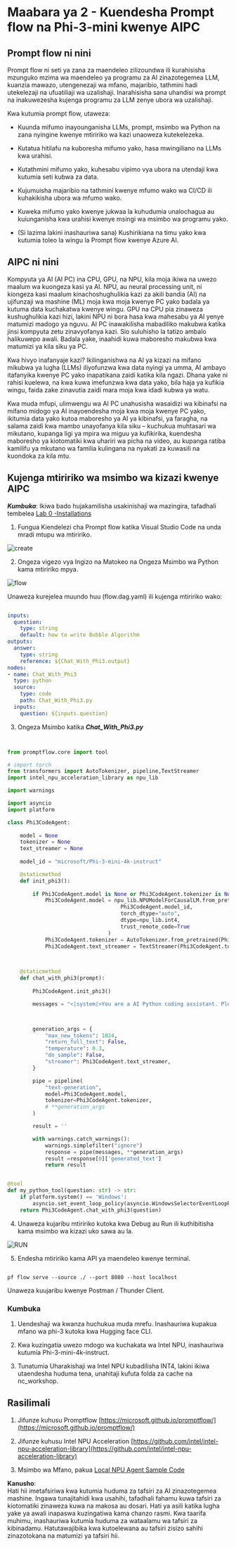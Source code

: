 # **Maabara ya 2 - Kuendesha Prompt flow na Phi-3-mini kwenye AIPC**

## **Prompt flow ni nini**

Prompt flow ni seti ya zana za maendeleo zilizoundwa ili kurahisisha mzunguko mzima wa maendeleo ya programu za AI zinazotegemea LLM, kuanzia mawazo, utengenezaji wa mfano, majaribio, tathmini hadi utekelezaji na ufuatiliaji wa uzalishaji. Inarahisisha sana uhandisi wa prompt na inakuwezesha kujenga programu za LLM zenye ubora wa uzalishaji.

Kwa kutumia prompt flow, utaweza:

- Kuunda mifumo inayounganisha LLMs, prompt, msimbo wa Python na zana nyingine kwenye mtiririko wa kazi unaoweza kutekelezeka.

- Kutatua hitilafu na kuboresha mifumo yako, hasa mwingiliano na LLMs kwa urahisi.

- Kutathmini mifumo yako, kuhesabu vipimo vya ubora na utendaji kwa kutumia seti kubwa za data.

- Kujumuisha majaribio na tathmini kwenye mfumo wako wa CI/CD ili kuhakikisha ubora wa mfumo wako.

- Kuweka mifumo yako kwenye jukwaa la kuhudumia unalochagua au kuiunganisha kwa urahisi kwenye msingi wa msimbo wa programu yako.

- (Si lazima lakini inashauriwa sana) Kushirikiana na timu yako kwa kutumia toleo la wingu la Prompt flow kwenye Azure AI.

## **AIPC ni nini**

Kompyuta ya AI (AI PC) ina CPU, GPU, na NPU, kila moja ikiwa na uwezo maalum wa kuongeza kasi ya AI. NPU, au neural processing unit, ni kiongeza kasi maalum kinachoshughulikia kazi za akili bandia (AI) na ujifunzaji wa mashine (ML) moja kwa moja kwenye PC yako badala ya kutuma data kuchakatwa kwenye wingu. GPU na CPU pia zinaweza kushughulikia kazi hizi, lakini NPU ni bora hasa kwa mahesabu ya AI yenye matumizi madogo ya nguvu. AI PC inawakilisha mabadiliko makubwa katika jinsi kompyuta zetu zinavyofanya kazi. Sio suluhisho la tatizo ambalo halikuwepo awali. Badala yake, inaahidi kuwa maboresho makubwa kwa matumizi ya kila siku ya PC.

Kwa hivyo inafanyaje kazi? Ikilinganishwa na AI ya kizazi na mifano mikubwa ya lugha (LLMs) iliyofunzwa kwa data nyingi ya umma, AI ambayo itafanyika kwenye PC yako inapatikana zaidi katika kila ngazi. Dhana yake ni rahisi kuelewa, na kwa kuwa imefunzwa kwa data yako, bila haja ya kufikia wingu, faida zake zinavutia zaidi mara moja kwa idadi kubwa ya watu.

Kwa muda mfupi, ulimwengu wa AI PC unahusisha wasaidizi wa kibinafsi na mifano midogo ya AI inayoendesha moja kwa moja kwenye PC yako, ikitumia data yako kutoa maboresho ya AI ya kibinafsi, ya faragha, na salama zaidi kwa mambo unayofanya kila siku – kuchukua muhtasari wa mikutano, kupanga ligi ya mpira wa miguu ya kufikirika, kuendesha maboresho ya kiotomatiki kwa uhariri wa picha na video, au kupanga ratiba kamilifu ya mkutano wa familia kulingana na nyakati za kuwasili na kuondoka za kila mtu.

## **Kujenga mtiririko wa msimbo wa kizazi kwenye AIPC**

***Kumbuka***: Ikiwa bado hujakamilisha usakinishaji wa mazingira, tafadhali tembelea [Lab 0 -Installations](./01.Installations.md)

1. Fungua Kiendelezi cha Prompt flow katika Visual Studio Code na unda mradi mtupu wa mtiririko.

![create](../../../../../../../../../translated_images/pf_create.d6172d8277a78a7fa82cd6ff727ed44e037fa78b662f1f62d5963f36d712d229.sw.png)

2. Ongeza vigezo vya Ingizo na Matokeo na Ongeza Msimbo wa Python kama mtiririko mpya.

![flow](../../../../../../../../../translated_images/pf_flow.d5646a323fb7f444c0b98b4521057a592325c583e7ba18bc31500bc0415e9ef3.sw.png)

Unaweza kurejelea muundo huu (flow.dag.yaml) ili kujenga mtiririko wako:

```yaml

inputs:
  question:
    type: string
    default: how to write Bubble Algorithm
outputs:
  answer:
    type: string
    reference: ${Chat_With_Phi3.output}
nodes:
- name: Chat_With_Phi3
  type: python
  source:
    type: code
    path: Chat_With_Phi3.py
  inputs:
    question: ${inputs.question}


```

3. Ongeza Msimbo katika ***Chat_With_Phi3.py***

```python


from promptflow.core import tool

# import torch
from transformers import AutoTokenizer, pipeline,TextStreamer
import intel_npu_acceleration_library as npu_lib

import warnings

import asyncio
import platform

class Phi3CodeAgent:
    
    model = None
    tokenizer = None
    text_streamer = None
    
    model_id = "microsoft/Phi-3-mini-4k-instruct"

    @staticmethod
    def init_phi3():
        
        if Phi3CodeAgent.model is None or Phi3CodeAgent.tokenizer is None or Phi3CodeAgent.text_streamer is None:
            Phi3CodeAgent.model = npu_lib.NPUModelForCausalLM.from_pretrained(
                                    Phi3CodeAgent.model_id,
                                    torch_dtype="auto",
                                    dtype=npu_lib.int4,
                                    trust_remote_code=True
                                )
            Phi3CodeAgent.tokenizer = AutoTokenizer.from_pretrained(Phi3CodeAgent.model_id)
            Phi3CodeAgent.text_streamer = TextStreamer(Phi3CodeAgent.tokenizer, skip_prompt=True)

    

    @staticmethod
    def chat_with_phi3(prompt):
        
        Phi3CodeAgent.init_phi3()

        messages = "<|system|>You are a AI Python coding assistant. Please help me to generate code in Python.The answer only genertated Python code, but any comments and instructions do not need to be generated<|end|><|user|>" + prompt +"<|end|><|assistant|>"



        generation_args = {
            "max_new_tokens": 1024,
            "return_full_text": False,
            "temperature": 0.3,
            "do_sample": False,
            "streamer": Phi3CodeAgent.text_streamer,
        }

        pipe = pipeline(
            "text-generation",
            model=Phi3CodeAgent.model,
            tokenizer=Phi3CodeAgent.tokenizer,
            # **generation_args
        )

        result = ''

        with warnings.catch_warnings():
            warnings.simplefilter("ignore")
            response = pipe(messages, **generation_args)
            result =response[0]['generated_text']
            return result


@tool
def my_python_tool(question: str) -> str:
    if platform.system() == 'Windows':
        asyncio.set_event_loop_policy(asyncio.WindowsSelectorEventLoopPolicy())
    return Phi3CodeAgent.chat_with_phi3(question)


```

4. Unaweza kujaribu mtiririko kutoka kwa Debug au Run ili kuthibitisha kama msimbo wa kizazi uko sawa au la.

![RUN](../../../../../../../../../translated_images/pf_run.d918637dc00f61e9bdeec37d4cc9646f77d270ac9203bcce13569f3157202b6e.sw.png)

5. Endesha mtiririko kama API ya maendeleo kwenye terminal.

```

pf flow serve --source ./ --port 8080 --host localhost   

```

Unaweza kuujaribu kwenye Postman / Thunder Client.

### **Kumbuka**

1. Uendeshaji wa kwanza huchukua muda mrefu. Inashauriwa kupakua mfano wa phi-3 kutoka kwa Hugging face CLI.

2. Kwa kuzingatia uwezo mdogo wa kuchakata wa Intel NPU, inashauriwa kutumia Phi-3-mini-4k-instruct.

3. Tunatumia Uharakishaji wa Intel NPU kubadilisha INT4, lakini ikiwa utaendesha huduma tena, unahitaji kufuta folda za cache na nc_workshop.

## **Rasilimali**

1. Jifunze kuhusu Promptflow [https://microsoft.github.io/promptflow/](https://microsoft.github.io/promptflow/)

2. Jifunze kuhusu Intel NPU Acceleration [https://github.com/intel/intel-npu-acceleration-library](https://github.com/intel/intel-npu-acceleration-library)

3. Msimbo wa Mfano, pakua [Local NPU Agent Sample Code](../../../../../../../../../code/07.Lab/01/AIPC)

**Kanusho**:  
Hati hii imetafsiriwa kwa kutumia huduma za tafsiri za AI zinazotegemea mashine. Ingawa tunajitahidi kwa usahihi, tafadhali fahamu kuwa tafsiri za kiotomatiki zinaweza kuwa na makosa au dosari. Hati ya asili katika lugha yake ya awali inapaswa kuzingatiwa kama chanzo rasmi. Kwa taarifa muhimu, inashauriwa kutumia huduma za wataalamu wa tafsiri za kibinadamu. Hatutawajibika kwa kutoelewana au tafsiri zisizo sahihi zinazotokana na matumizi ya tafsiri hii.